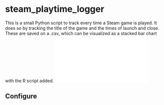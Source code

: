 # steam_playtime_logger
This is a small Python script to track every time a Steam game is played. It does so by tracking the title of the game and the times of launch and close. These are saved on a .csv, which can be visualized as a stacked bar chart with the R script added. 
![bar_chart](exit.pdf)

## Configure
